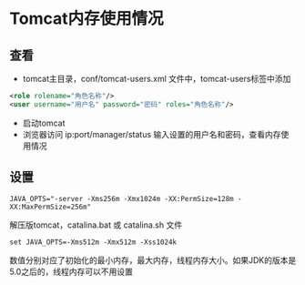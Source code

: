 # Tomcat内存使用情况

## 查看
* tomcat主目录，conf/tomcat-users.xml 文件中，tomcat-users标签中添加
```xml
<role rolename="角色名称"/>
<user username="用户名" password="密码" roles="角色名称"/>
```

* 启动tomcat
* 浏览器访问 ip:port/manager/status 输入设置的用户名和密码，查看内存使用情况

## 设置
```
JAVA_OPTS="-server -Xms256m -Xmx1024m -XX:PermSize=128m -XX:MaxPermSize=256m"
```

解压版tomcat，catalina.bat 或 catalina.sh 文件 
```
set JAVA_OPTS=-Xms512m -Xmx512m -Xss1024k
```
数值分别对应了初始化的最小内存，最大内存，线程内存大小。如果JDK的版本是5.0之后的，线程内存可以不用设置

